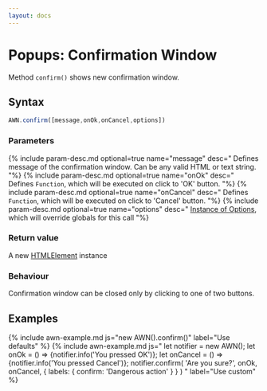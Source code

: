 ```yaml
---
layout: docs
---
```


# Popups: Confirmation Window
Method `confirm()` shows new confirmation window.


## Syntax
```javascript
AWN.confirm([message,onOk,onCancel,options])
```
### Parameters
{% include param-desc.md optional=true name="message" desc="
  Defines message of the confirmation window. Can be any valid HTML or text string.
"%}
{% include param-desc.md optional=true name="onOk" desc="
  Defines `Function`, which will be executed on click to 'OK' button.
"%}
{% include param-desc.md optional=true name="onCancel" desc="
  Defines `Function`, which will be executed on click to 'Cancel' button.
"%}
{% include param-desc.md optional=true name="options" desc="
  [Instance of Options](/awesome-notifications/docs/customization/), which will override globals for this call
"%}

### Return value
A new [HTMLElement](https://developer.mozilla.org/en-US/docs/Web/API/HTMLElement) instance

### Behaviour
Confirmation window can be closed only by clicking to one of two buttons.

## Examples

{% include awn-example.md js="new AWN().confirm()" label="Use defaults" %}
{% include awn-example.md js="
  let notifier = new AWN();
  let onOk = () => {notifier.info('You pressed OK')};
  let onCancel = () => {notifier.info('You pressed Cancel')};
  notifier.confirm(
    'Are you sure?',
    onOk,
    onCancel,
    {
      labels: {
        confirm: 'Dangerous action'
      }
    }
  )
" label="Use custom" %}
